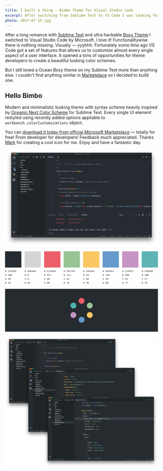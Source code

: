 ```yaml
---
title: I built a thing - Bimbo Theme for Visual Studio Code
excerpt: After switching from Sublime Text to VS Code I was looking for a theme that didn't exist — so I built one. Totally for free! From developer for developers. Enjoy!
photo: 2017-07-15.jpg
---
```



After a long romance with [Sublime Text](https://www.sublimetext.com/) and ultra hackable [Boxy Theme](https://packagecontrol.io/packages/Boxy%20Theme) I switched to  Visual Studio Code by Microsoft. I love it! Functionalitywise there is nothing missing. Visually — yyyhhh. Fortunately some time ago VS Code got a set of features that allows us to customize almost every single aspect of a user interface. It opened a tons of opportunities for theme developers to create a beautiful looking color schemes.

But I still loved a Ocean Boxy theme on my Sublime Text more than anything else. I couldn't find anything similar in [Marketplace](https://marketplace.visualstudio.com/) so I decided to build one.

## Hello Bimbo

Modern and minimalistic looking theme with syntax scheme heavily inspired by [Oceanic Next Color Scheme](https://github.com/voronianski/oceanic-next-color-scheme) for Sublime Text. Every single UI element restyled using recently added options appliable to `workbench.colorCustomizations` object.

You can [download it today from official Microsoft Marketplace](https://marketplace.visualstudio.com/items?itemName=pawelgrzybek.bimbo-theme) — totally for free! From developer for developers! Feedback much appreciated. Thanks [Mark](https://twitter.com/marktay10r) for creating a cool icon for me. Enjoy and have a fantastic day.

![Bimbo Theme - main view](/photos/2017-07-15-1.jpg)

![Bimbo Theme - colors palette](/photos/2017-07-15-2.jpg)

![Bimbo Theme - logo (thanks Mark Taylor)](/photos/2017-07-15-3.jpg)

![Bimbo Theme - layout variations](/photos/2017-07-15-4.jpg) 
